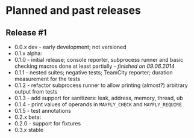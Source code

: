 # Planned and past releases

## Release #1

* 0.0.x dev - early development; not versioned
* 0.1.x alpha:
 * 0.1.0 - initial release; console reporter, subprocess runner and basic checking macros done at least partially - *finished on 09.06.2014*
 * 0.1.1 - nested suites; negative tests; TeamCity reporter; duration measurement for the tests
 * 0.1.2 - refactor subprocess runner to allow printing (almost?) arbitrary output from tests
 * 0.1.3 - add support for sanitizers: leak, address, memory, thread, ub
 * 0.1.4 - print values of operands in `MAYFLY_CHECK` and `MAYFLY_REQUIRE`
 * 0.1.5 - test annotations
* 0.2.x beta:
 * 0.2.0 - support for fixtures
* 0.3.x stable
